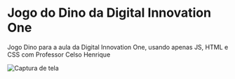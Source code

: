 # Jogo do Dino da Digital Innovation One

Jogo Dino para a aula da Digital Innovation One, usando apenas JS, HTML e CSS com Professor Celso Henrique

![Captura de tela](https://user-images.githubusercontent.com/55591611/106862511-fe7a5880-66a5-11eb-9459-f3dc15ecb06c.png)

